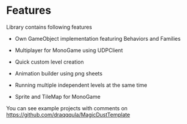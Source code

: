 # Features

Library contains following features

* Own GameObject implementation featuring Behaviors and Families

* Multiplayer for MonoGame using UDPClient

* Quick custom level creation

* Animation builder using png sheets

* Running multiple independent levels at the same time

* Sprite and TileMap for MonoGame

You can see example projects with comments on https://github.com/draqqqula/MagicDustTemplate